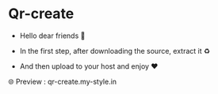 # Qr-create

- Hello dear friends 👋

- In the first step, after downloading the source, extract it ♻️

- And then upload to your host and enjoy ❤

🌐 Preview : 
qr-create.my-style.in
